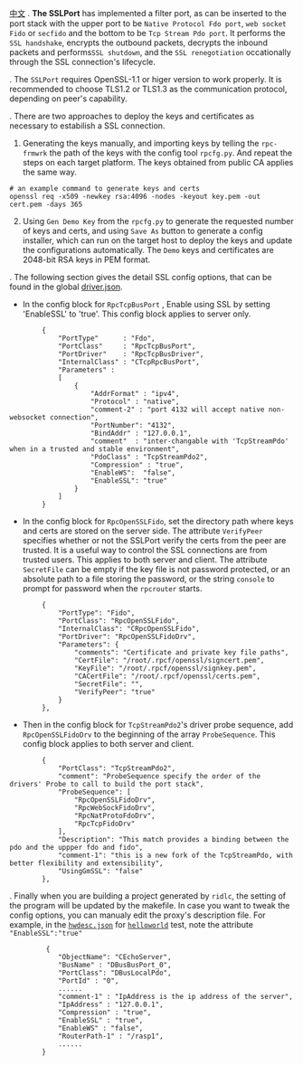 [中文](./README_cn.md)
. **The SSLPort** has implemented a filter port, as can be inserted to the port stack with the upper port to be `Native Protocol Fdo port`, `web socket Fido` or `secfido` and the bottom to be `Tcp Stream Pdo port`. It performs the `SSL handshake`, encrypts the outbound packets, decrypts the inbound packets and performs`SSL shutdown`, and the `SSL renegotiation` occationally through the SSL connection's lifecycle.   

. The `SSLPort` requires OpenSSL-1.1 or higer version to work properly. It is recommended to choose TLS1.2 or TLS1.3 as the communication protocol, depending on peer's capability.

. There are two approaches to deploy the keys and certificates as necessary to estabilish a SSL connection.

1. Generating the keys manually, and importing keys by telling the `rpc-frmwrk` the path of the keys with the config tool `rpcfg.py`. And repeat the steps on each target platform. The keys obtained from public CA applies the same way.
```
# an example command to generate keys and certs
openssl req -x509 -newkey rsa:4096 -nodes -keyout key.pem -out cert.pem -days 365
```
2. Using `Gen Demo Key` from the `rpcfg.py` to generate the requested number of keys and certs, and using `Save As` button to generate a config installer, which can run on the target host to deploy the keys and update the configurations automatically. The `Demo` keys and certificates are 2048-bit RSA keys in PEM format.

. The following section gives the detail SSL config options, that can be found in the global [driver.json](../../ipc/driver.json). 

* In the config block for `RpcTcpBusPort` , Enable using SSL by setting 'EnableSSL' to 'true'. This config block applies to server only.
```
        {
            "PortType"      : "Fdo",
            "PortClass"     : "RpcTcpBusPort",
            "PortDriver"    : "RpcTcpBusDriver",
            "InternalClass" : "CTcpRpcBusPort",
            "Parameters" :
            [
                {
                    "AddrFormat" : "ipv4",
                    "Protocol" : "native",
                    "comment-2" : "port 4132 will accept native non-websocket connection",
                    "PortNumber": "4132",
                    "BindAddr" : "127.0.0.1",
                    "comment"  : "inter-changable with 'TcpStreamPdo' when in a trusted and stable environment",
                    "PdoClass" : "TcpStreamPdo2",
                    "Compression" : "true",
                    "EnableWS":  "false",
                    "EnableSSL": "true"
                }
            ]
        }
```
* In the config block for `RpcOpenSSLFido`, set the directory path where keys and certs are stored on the server side. The attribute `VerifyPeer` specifies whether or not the SSLPort verify the certs from the peer are trusted. It is a useful way to control the SSL connections are from trusted users. This applies to both server and client. The attribute `SecretFile` can be empty if the key file is not password protected, or an absolute path to a file storing the password, or the string `console` to prompt for password when the `rpcrouter` starts.
```
        {
            "PortType": "Fido",
            "PortClass": "RpcOpenSSLFido",
            "InternalClass": "CRpcOpenSSLFido",
            "PortDriver": "RpcOpenSSLFidoDrv",
            "Parameters": {
                "comments": "Certificate and private key file paths",
                "CertFile": "/root/.rpcf/openssl/signcert.pem",
                "KeyFile": "/root/.rpcf/openssl/signkey.pem",
                "CACertFile": "/root/.rpcf/openssl/certs.pem",
                "SecretFile": "",
                "VerifyPeer": "true"
            }
        },  
```
* Then in the config block for `TcpStreamPdo2`'s driver probe sequence, add `RpcOpenSSLFidoDrv` to the beginning of the array `ProbeSequence`. This config block applies to both server and client.
```
        {
            "PortClass": "TcpStreamPdo2",
            "comment": "ProbeSequence specify the order of the drivers' Probe to call to build the port stack",
            "ProbeSequence": [
                "RpcOpenSSLFidoDrv",
                "RpcWebSockFidoDrv",
                "RpcNatProtoFdoDrv",
                "RpcTcpFidoDrv"
            ],  
            "Description": "This match provides a binding between the pdo and the uppper fdo and fido",
            "comment-1": "this is a new fork of the TcpStreamPdo, with better flexibility and extensibility",
            "UsingGmSSL": "false"
        },
```
. Finally when you are building a project generated by `ridlc`, the setting of the program will be updated by the makefile. In case you want to tweak the config options, you can manualy edit the proxy's description file. For example, in the [`hwdesc.json`](../../test/helloworld/hwdesc.json) for [`helloworld`](../../test/helloworld) test, note the attribute `"EnableSSL":"true"`
```
         {
            "ObjectName": "CEchoServer",
            "BusName" : "DBusBusPort_0",
            "PortClass": "DBusLocalPdo",
            "PortId" : "0",
            ......
            "comment-1" : "IpAddress is the ip address of the server",
            "IpAddress" : "127.0.0.1",
            "Compression" : "true",
            "EnableSSL" : "true",
            "EnableWS" : "false",
            "RouterPath-1" : "/rasp1",
            ......
        }
```

